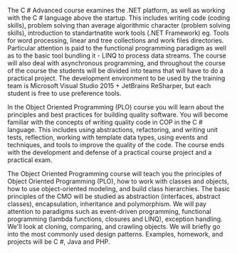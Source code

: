 The C # Advanced course examines the .NET platform, as well as working with the C # language above the startup. This includes writing code (coding skills), problem solving than average algorithmic character (problem solving skills), introduction to standartnatite work tools (.NET Framework) eg. Tools for word processing, linear and tree collections and work files directories. Particular attention is paid to the functional programming paradigm as well as to the basic tool bundling it - LINQ to process data streams. The course will also deal with asynchronous programming, and throughout the course of the course the students will be divided into teams that will have to do a practical project. The development environment to be used by the training team is Microsoft Visual Studio 2015 + JetBrains ReSharper, but each student is free to use preference tools.

In the Object Oriented Programming (PLO) course you will learn about the principles and best practices for building quality software. You will become familiar with the concepts of writing quality code in COP in the C # language. This includes using abstractions, refactoring, and writing unit tests, reflection, working with template data types, using events and techniques, and tools to improve the quality of the code. The course ends with the development and defense of a practical course project and a practical exam.

The Object Oriented Programming course will teach you the principles of Object Oriented Programming (PLO), how to work with classes and objects, how to use object-oriented modeling, and build class hierarchies. The basic principles of the CMO will be studied as abstraction (interfaces, abstract classes), encapsulation, inheritance and polymorphism. We will pay attention to paradigms such as event-driven programming, functional programming (lambda functions, closures and LINQ), exception handling. We'll look at cloning, comparing, and crawling objects. We will briefly go into the most commonly used design patterns. Examples, homework, and projects will be C #, Java and PHP.
